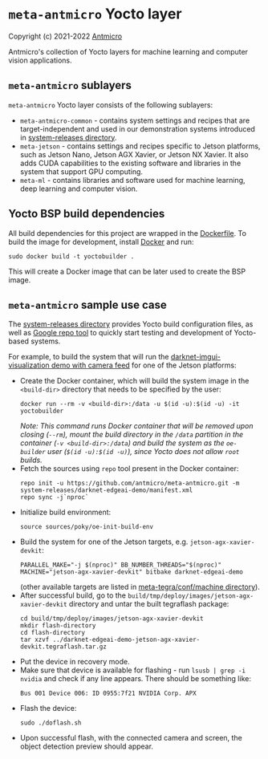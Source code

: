 # `meta-antmicro` Yocto layer

Copyright (c) 2021-2022 [Antmicro](https://www.antmicro.com)

Antmicro's collection of Yocto layers for machine learning and computer vision applications.

## `meta-antmicro` sublayers

`meta-antmicro` Yocto layer consists of the following sublayers:

* `meta-antmicro-common` - contains system settings and recipes that are target-independent and used in our demonstration systems introduced in [system-releases directory](system-releases).
* `meta-jetson` - contains settings and recipes specific to Jetson platforms, such as Jetson Nano, Jetson AGX Xavier, or Jetson NX Xavier.
   It also adds CUDA capabilities to the existing software and libraries in the system that support GPU computing.
* `meta-ml` - contains libraries and software used for machine learning, deep learning and computer vision.

## Yocto BSP build dependencies

All build dependencies for this project are wrapped in the [Dockerfile](Dockerfile).
To build the image for development, install [Docker](https://www.docker.com/) and run:

```
sudo docker build -t yoctobuilder .
```

This will create a Docker image that can be later used to create the BSP image.

## `meta-antmicro` sample use case

The [system-releases directory](system-releases) provides Yocto build configuration files, as well as [Google repo tool](https://gerrit.googlesource.com/git-repo/) to quickly start testing and development of Yocto-based systems.

For example, to build the system that will run the [darknet-imgui-visualization demo with camera feed](https://github.com/antmicro/darknet-imgui-visualization) for one of the Jetson platforms:

* Create the Docker container, which will build the system image in the `<build-dir>` directory that needs to be specified by the user:
  ```
  docker run --rm -v <build-dir>:/data -u $(id -u):$(id -u) -it yoctobuilder
  ```
  *Note: This command runs Docker container that will be removed upon closing (`--rm`), mount the build directory in the `/data` partition in the container (`-v <build-dir>:/data`) and build the system as the `oe-builder` user (`$(id -u):$(id -u)`), since Yocto does not allow `root` builds.*
* Fetch the sources using `repo` tool present in the Docker container:
  ```
  repo init -u https://github.com/antmicro/meta-antmicro.git -m system-releases/darknet-edgeai-demo/manifest.xml
  repo sync -j`nproc`
  ```
* Initialize build environment:
  ```
  source sources/poky/oe-init-build-env
  ```
* Build the system for one of the Jetson targets, e.g. `jetson-agx-xavier-devkit`:
  ```
  PARALLEL_MAKE="-j $(nproc)" BB_NUMBER_THREADS="$(nproc)" MACHINE="jetson-agx-xavier-devkit" bitbake darknet-edgeai-demo
  ```
  (other available targets are listed in [meta-tegra/conf/machine directory](https://github.com/OE4T/meta-tegra/tree/hardknott/conf/machine)).
* After successful build, go to the `build/tmp/deploy/images/jetson-agx-xavier-devkit` directory and untar the built tegraflash package:
  ```
  cd build/tmp/deploy/images/jetson-agx-xavier-devkit
  mkdir flash-directory
  cd flash-directory
  tar xzvf ../darknet-edgeai-demo-jetson-agx-xavier-devkit.tegraflash.tar.gz
  ```
* Put the device in recovery mode.
* Make sure that device is available for flashing - run `lsusb | grep -i nvidia` and check if any line appears.
  There should be something like:
  ```
  Bus 001 Device 006: ID 0955:7f21 NVIDIA Corp. APX
  ```  
* Flash the device:
  ```
  sudo ./doflash.sh
  ```
* Upon successful flash, with the connected camera and screen, the object detection preview should appear.
